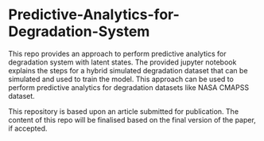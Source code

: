 # Predictive-Analytics-for-Degradation-System

This repo provides an approach to perform predictive analytics for degradation system with latent states. The provided jupyter notebook explains the steps for a hybrid simulated degradation dataset that can be simulated and used to train the model. This approach can be used to perform predictive analytics for degradation datasets like NASA CMAPSS dataset.


This repository is based upon an article submitted for publication. The content of this repo will be finalised based on the final version of the paper, if accepted.
